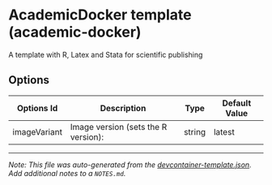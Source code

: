 
# AcademicDocker template (academic-docker)

A template with R, Latex and Stata for scientific publishing

## Options

| Options Id | Description | Type | Default Value |
|-----|-----|-----|-----|
| imageVariant | Image version (sets the R version): | string | latest |



---

_Note: This file was auto-generated from the [devcontainer-template.json](https://github.com/rferrali/devcontainer-templates/blob/main/src/academic-docker/devcontainer-template.json).  Add additional notes to a `NOTES.md`._

